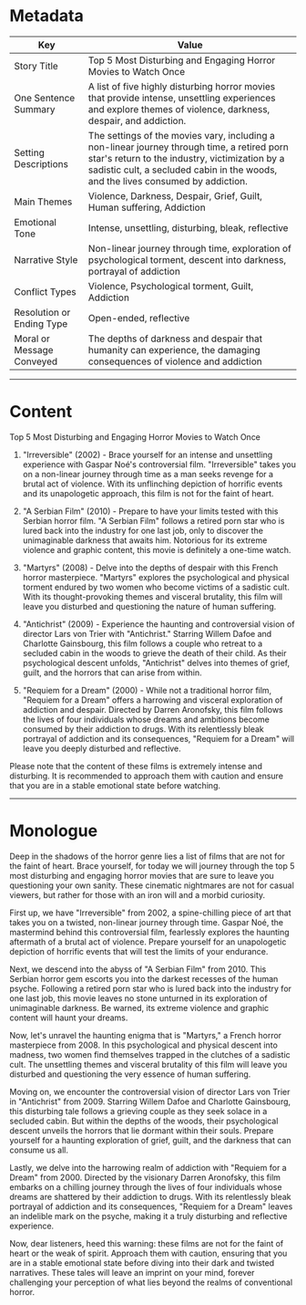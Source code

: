 
# Metadata

| Key                       | Value |
|---------------------------|-------|
| Story Title | Top 5 Most Disturbing and Engaging Horror Movies to Watch Once |
| One Sentence Summary | A list of five highly disturbing horror movies that provide intense, unsettling experiences and explore themes of violence, darkness, despair, and addiction. |
| Setting Descriptions | The settings of the movies vary, including a non-linear journey through time, a retired porn star's return to the industry, victimization by a sadistic cult, a secluded cabin in the woods, and the lives consumed by addiction. |
| Main Themes | Violence, Darkness, Despair, Grief, Guilt, Human suffering, Addiction |
| Emotional Tone | Intense, unsettling, disturbing, bleak, reflective |
| Narrative Style | Non-linear journey through time, exploration of psychological torment, descent into darkness, portrayal of addiction |
| Conflict Types | Violence, Psychological torment, Guilt, Addiction |
| Resolution or Ending Type | Open-ended, reflective |
| Moral or Message Conveyed | The depths of darkness and despair that humanity can experience, the damaging consequences of violence and addiction |


---

# Content
Top 5 Most Disturbing and Engaging Horror Movies to Watch Once

1. "Irreversible" (2002) - Brace yourself for an intense and unsettling experience with Gaspar Noé's controversial film. "Irreversible" takes you on a non-linear journey through time as a man seeks revenge for a brutal act of violence. With its unflinching depiction of horrific events and its unapologetic approach, this film is not for the faint of heart.

2. "A Serbian Film" (2010) - Prepare to have your limits tested with this Serbian horror film. "A Serbian Film" follows a retired porn star who is lured back into the industry for one last job, only to discover the unimaginable darkness that awaits him. Notorious for its extreme violence and graphic content, this movie is definitely a one-time watch.

3. "Martyrs" (2008) - Delve into the depths of despair with this French horror masterpiece. "Martyrs" explores the psychological and physical torment endured by two women who become victims of a sadistic cult. With its thought-provoking themes and visceral brutality, this film will leave you disturbed and questioning the nature of human suffering.

4. "Antichrist" (2009) - Experience the haunting and controversial vision of director Lars von Trier with "Antichrist." Starring Willem Dafoe and Charlotte Gainsbourg, this film follows a couple who retreat to a secluded cabin in the woods to grieve the death of their child. As their psychological descent unfolds, "Antichrist" delves into themes of grief, guilt, and the horrors that can arise from within.

5. "Requiem for a Dream" (2000) - While not a traditional horror film, "Requiem for a Dream" offers a harrowing and visceral exploration of addiction and despair. Directed by Darren Aronofsky, this film follows the lives of four individuals whose dreams and ambitions become consumed by their addiction to drugs. With its relentlessly bleak portrayal of addiction and its consequences, "Requiem for a Dream" will leave you deeply disturbed and reflective.

Please note that the content of these films is extremely intense and disturbing. It is recommended to approach them with caution and ensure that you are in a stable emotional state before watching.

---

# Monologue
Deep in the shadows of the horror genre lies a list of films that are not for the faint of heart. Brace yourself, for today we will journey through the top 5 most disturbing and engaging horror movies that are sure to leave you questioning your own sanity. These cinematic nightmares are not for casual viewers, but rather for those with an iron will and a morbid curiosity.

First up, we have "Irreversible" from 2002, a spine-chilling piece of art that takes you on a twisted, non-linear journey through time. Gaspar Noé, the mastermind behind this controversial film, fearlessly explores the haunting aftermath of a brutal act of violence. Prepare yourself for an unapologetic depiction of horrific events that will test the limits of your endurance.

Next, we descend into the abyss of "A Serbian Film" from 2010. This Serbian horror gem escorts you into the darkest recesses of the human psyche. Following a retired porn star who is lured back into the industry for one last job, this movie leaves no stone unturned in its exploration of unimaginable darkness. Be warned, its extreme violence and graphic content will haunt your dreams.

Now, let's unravel the haunting enigma that is "Martyrs," a French horror masterpiece from 2008. In this psychological and physical descent into madness, two women find themselves trapped in the clutches of a sadistic cult. The unsettling themes and visceral brutality of this film will leave you disturbed and questioning the very essence of human suffering.

Moving on, we encounter the controversial vision of director Lars von Trier in "Antichrist" from 2009. Starring Willem Dafoe and Charlotte Gainsbourg, this disturbing tale follows a grieving couple as they seek solace in a secluded cabin. But within the depths of the woods, their psychological descent unveils the horrors that lie dormant within their souls. Prepare yourself for a haunting exploration of grief, guilt, and the darkness that can consume us all.

Lastly, we delve into the harrowing realm of addiction with "Requiem for a Dream" from 2000. Directed by the visionary Darren Aronofsky, this film embarks on a chilling journey through the lives of four individuals whose dreams are shattered by their addiction to drugs. With its relentlessly bleak portrayal of addiction and its consequences, "Requiem for a Dream" leaves an indelible mark on the psyche, making it a truly disturbing and reflective experience.

Now, dear listeners, heed this warning: these films are not for the faint of heart or the weak of spirit. Approach them with caution, ensuring that you are in a stable emotional state before diving into their dark and twisted narratives. These tales will leave an imprint on your mind, forever challenging your perception of what lies beyond the realms of conventional horror.
